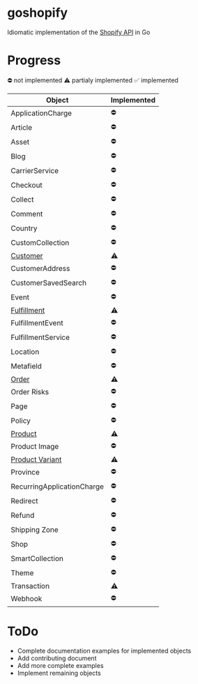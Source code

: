 goshopify
=========
Idiomatic implementation of the [Shopify API](https://docs.shopify.com/api) in Go

Progress
====
:no_entry: not implemented
:warning: partialy implemented
:white_check_mark: implemented

Object                             | Implemented |
-----------------------------------|-------------|
ApplicationCharge                  | :no_entry:  |
Article                            | :no_entry:  |
Asset                              | :no_entry:  |
Blog                               | :no_entry:  |
CarrierService                     | :no_entry:  |
Checkout                           | :no_entry:  |
Collect                            | :no_entry:  |
Comment                            | :no_entry:  |
Country                            | :no_entry:  |
CustomCollection                   | :no_entry:  |
[Customer](docs/customer.md)       | :warning:   |
CustomerAddress                    | :no_entry:  |
CustomerSavedSearch                | :no_entry:  |
Event                              | :no_entry:  |
[Fulfillment](docs/fulfillment.md) | :warning:   |
FulfillmentEvent                   | :no_entry:  |
FulfillmentService                 | :no_entry:  |
Location                           | :no_entry:  |
Metafield                          | :no_entry:  |
[Order](docs/order.md)             | :warning:   |
Order Risks                        | :no_entry:  |
Page                               | :no_entry:  |
Policy                             | :no_entry:  |
[Product](docs/product.md)         | :warning:   |
Product Image                      | :no_entry:  |
[Product Variant](docs/variant.md) | :warning:   |
Province                           | :no_entry:  |
RecurringApplicationCharge         | :no_entry:  |
Redirect                           | :no_entry:  |
Refund                             | :no_entry:  |
Shipping Zone                      | :no_entry:  |
Shop                               | :no_entry:  |
SmartCollection                    | :no_entry:  |
Theme                              | :no_entry:  |
Transaction                        | :warning:   |
Webhook                            | :no_entry:  |

ToDo
====
* Complete documentation examples for implemented objects
* Add contributing document
* Add more complete examples
* Implement remaining objects
